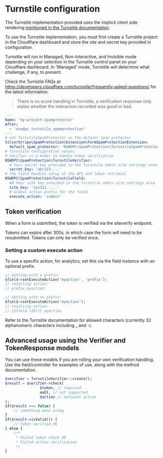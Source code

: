 # Turnstile configuration

The Turnstile implementation provided uses the implicit client side rendering [mentioned in the Turnstile documentation](https://developers.cloudflare.com/turnstile/get-started/client-side-rendering/).

To use the Turnstile implementation, you must first create a Turnstile project in the Cloudflare dashboard and store the site and secret key provided in configuration.

Turnstile will run in Managed, Non-Interactive, and Invisible mode depending on your selection in the Turnstile control panel on your Cloudflare dashboard. In 'Managed' mode, Turnstile will determine what challenge, if any, to present.

Check the Turnstile FAQs at https://developers.cloudflare.com/turnstile/frequently-asked-questions/ for the latest information.

> There is no score handling in Turnstile, a verification response only states whether the interaction recorded was good or bad.


```yaml
---
Name: 'my-project-spamprotector'
After:
  - 'nswdpc_turnstile_spamprotection'
---
# set TurnstileSpamProtector as the default spam protector
SilverStripe\SpamProtection\Extension\FormSpamProtectionExtension:
  default_spam_protector: 'NSWDPC\SpamProtection\TurnstileSpamProtector'
# Turnstile configuration values
# Verifier is a model to handle token verification
NSWDPC\SpamProtection\TurnstileVerifier:
  # Your secret key provided in the Turnstile admin site settings area
  secret_key: 'abc123....'
# The field handles setup of the API and token retrieval
NSWDPC\SpamProtection\TurnstileField:
  ## Your site key provided in the Turnstile admin site settings area
  site_key: 'zyx321.....'
  # Global action prefix for the field
  execute_action: 'submit'
```

## Token verification

When a form is submitted, the token is verified via the siteverify endpoint.

Tokens can expire after 300s, in which case the form will need to be resubmitted. Tokens can only be verified once.


### Setting a custom execute action

To use a specific action, for analytics, set this via the field instance with an optional prefix.

```php
// setting with a prefix:
$field->setExecuteAction('myaction', 'prefix');
// resulting action:
// prefix_myaction

// Setting with no prefix:
$field->setExecuteAction('myaction');
// resulting action:
// {$field->ID()}_myaction
```

Refer to the Turnstile documentation for allowed characters (currently 32 alphanumeric characters including _ and -).


## Advanced usage using the Verifier and TokenResponse models

You can use these models if you are rolling your own verification handling. Use the field/controller for examples of use, along with the method documentation.

```php
$verifier = TurnstileVerifier::create();
$result = $verifier->check(
                $token, // required
                null, // not supported
                $action // optional action
);
if($result === false) {
    // something went wrong
}
if($result->isValid()) {
    // token verified OK
} else {
    /**
     * Failed token check OR
     * Failed action verification
     */
}
```
